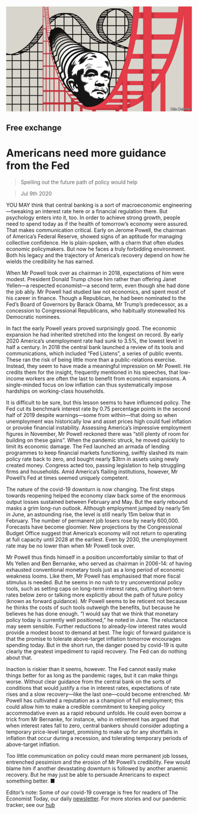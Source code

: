 ![](./images/20200711_FND000_0.jpg)

## Free exchange

# Americans need more guidance from the Fed

> Spelling out the future path of policy would help

> Jul 9th 2020

YOU MAY think that central banking is a sort of macroeconomic engineering—tweaking an interest rate here or a financial regulation there. But psychology enters into it, too. In order to achieve strong growth, people need to spend today as if the health of tomorrow’s economy were assured. That makes communication critical. Early on Jerome Powell, the chairman of America’s Federal Reserve, showed signs of an aptitude for managing collective confidence. He is plain-spoken, with a charm that often eludes economic policymakers. But now he faces a truly forbidding environment. Both his legacy and the trajectory of America’s recovery depend on how he wields the credibility he has earned.

When Mr Powell took over as chairman in 2018, expectations of him were modest. President Donald Trump chose him rather than offering Janet Yellen—a respected economist—a second term, even though she had done the job ably. Mr Powell had studied law not economics, and spent most of his career in finance. Though a Republican, he had been nominated to the Fed’s Board of Governors by Barack Obama, Mr Trump’s predecessor, as a concession to Congressional Republicans, who habitually stonewalled his Democratic nominees.

In fact the early Powell years proved surprisingly good. The economic expansion he had inherited stretched into the longest on record. By early 2020 America’s unemployment rate had sunk to 3.5%, the lowest level in half a century. In 2018 the central bank launched a review of its tools and communications, which included “Fed Listens”, a series of public events. These ran the risk of being little more than a public-relations exercise. Instead, they seem to have made a meaningful impression on Mr Powell. He credits them for the insight, frequently mentioned in his speeches, that low-income workers are often the last to benefit from economic expansions. A single-minded focus on low inflation can thus systematically impose hardships on working-class households.

It is difficult to be sure, but this lesson seems to have influenced policy. The Fed cut its benchmark interest rate by 0.75 percentage points in the second half of 2019 despite warnings—some from within—that doing so when unemployment was historically low and asset prices high could fuel inflation or provoke financial instability. Assessing America’s impressive employment figures in November, Mr Powell reckoned there was “still plenty of room for building on these gains”. When the pandemic struck, he moved quickly to limit its economic damage. The Fed launched an armada of lending programmes to keep financial markets functioning, swiftly slashed its main policy rate back to zero, and bought nearly $3trn in assets using newly created money. Congress acted too, passing legislation to help struggling firms and households. Amid America’s flailing institutions, however, Mr Powell’s Fed at times seemed uniquely competent.

The nature of the covid-19 downturn is now changing. The first steps towards reopening helped the economy claw back some of the enormous output losses sustained between February and May. But the early rebound masks a grim long-run outlook. Although employment jumped by nearly 5m in June, an astounding rise, the level is still nearly 15m below that in February. The number of permanent job losers rose by nearly 600,000. Forecasts have become gloomier. New projections by the Congressional Budget Office suggest that America’s economy will not return to operating at full capacity until 2028 at the earliest. Even by 2030, the unemployment rate may be no lower than when Mr Powell took over.

Mr Powell thus finds himself in a position uncomfortably similar to that of Ms Yellen and Ben Bernanke, who served as chairman in 2006-14: of having exhausted conventional monetary tools just as a long period of economic weakness looms. Like them, Mr Powell has emphasised that more fiscal stimulus is needed. But he seems in no rush to try unconventional policy tools, such as setting caps on long-term interest rates, cutting short-term rates below zero or talking more explicitly about the path of future policy (known as forward guidance). Mr Powell seems to be reticent not because he thinks the costs of such tools outweigh the benefits, but because he believes he has done enough. “I would say that we think that monetary policy today is currently well positioned,” he noted in June. The reluctance may seem sensible. Further reductions to already-low interest rates would provide a modest boost to demand at best. The logic of forward guidance is that the promise to tolerate above-target inflation tomorrow encourages spending today. But in the short run, the danger posed by covid-19 is quite clearly the greatest impediment to rapid recovery. The Fed can do nothing about that.

Inaction is riskier than it seems, however. The Fed cannot easily make things better for as long as the pandemic rages, but it can make things worse. Without clear guidance from the central bank on the sorts of conditions that would justify a rise in interest rates, expectations of rate rises and a slow recovery—like the last one—could become entrenched. Mr Powell has cultivated a reputation as a champion of full employment; this could allow him to make a credible commitment to keeping policy accommodative even as a rapid rebound unfolds. He could even borrow a trick from Mr Bernanke, for instance, who in retirement has argued that when interest rates fall to zero, central bankers should consider adopting a temporary price-level target, promising to make up for any shortfalls in inflation that occur during a recession, and tolerating temporary periods of above-target inflation.

Too little communication on policy could mean more permanent job losses, entrenched pessimism and the erosion of Mr Powell’s credibility. Few would blame him if another devastating downturn is followed by another anaemic recovery. But he may just be able to persuade Americans to expect something better. ■

Editor’s note: Some of our covid-19 coverage is free for readers of The Economist Today, our daily [newsletter](https://www.economist.com/https://my.economist.com/user#newsletter). For more stories and our pandemic tracker, see our [hub](https://www.economist.com//news/2020/03/11/the-economists-coverage-of-the-coronavirus)